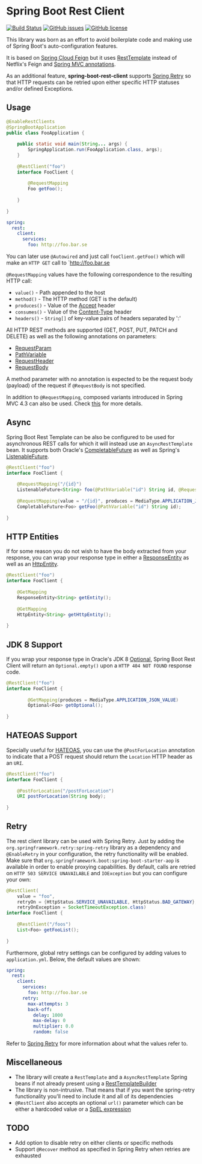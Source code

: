 Spring Boot Rest Client
=======

[![Build Status](https://travis-ci.org/polysantiago/spring-boot-rest-client.svg?branch=master)](https://travis-ci.org/polysantiago/spring-boot-rest-client)
[![GitHub issues](https://img.shields.io/github/issues/polysantiago/spring-boot-rest-client.svg)](https://github.com/polysantiago/spring-boot-rest-client/issues)
[![GitHub license](https://img.shields.io/badge/license-MIT-blue.svg)](https://raw.githubusercontent.com/polysantiago/spring-boot-rest-client/master/LICENSE)

This library was born as an effort to avoid boilerplate code and making use of Spring Boot's auto-configuration features.

It is based on [Spring Cloud Feign](http://projects.spring.io/spring-cloud/spring-cloud.html#spring-cloud-feign) but it 
uses [RestTemplate](https://docs.spring.io/spring/docs/current/javadoc-api/org/springframework/web/client/RestTemplate.html) 
instead of Netflix's Feign and [Spring MVC annotations](https://docs.spring.io/spring/docs/current/javadoc-api/org/springframework/web/bind/annotation/RequestMapping.html).

As an additional feature, **spring-boot-rest-client** supports [Spring Retry](https://github.com/spring-projects/spring-retry) 
so that HTTP requests can be retried upon either specific HTTP statuses and/or defined Exceptions.

Usage
-----

```java
@EnableRestClients
@SpringBootApplication
public class FooApplication {
    
    public static void main(String... args) {
        SpringApplication.run(FooApplication.class, args);
    }
    
    @RestClient("foo")
    interface FooClient {
    
        @RequestMapping
        Foo getFoo();
    
    }
    
}
```

```yaml
spring:
  rest:
    client:
      services:
        foo: http://foo.bar.se
```
    
You can later use `@Autowired` and just call `fooClient.getFoo()` which will make an `HTTP GET` call to `http://foo.bar.se

`@RequestMapping` values have the following correspondence to the resulting HTTP call:
    
* `value()` - Path appended to the host
* `method()` - The HTTP method (GET is the default)
* `produces()` - Value of the [Accept](https://www.w3.org/Protocols/rfc2616/rfc2616-sec14.html#sec14.1) header
* `consumes()` - Value of the [Content-Type](https://www.w3.org/Protocols/rfc2616/rfc2616-sec14.html#sec14.17) header
* `headers()` - `String[]` of key-value pairs of headers separated by ':'

All HTTP REST methods are supported (GET, POST, PUT, PATCH and DELETE) as well as the following annotations on parameters:

* [RequestParam](https://docs.spring.io/spring/docs/current/javadoc-api/org/springframework/web/bind/annotation/RequestParam.html)
* [PathVariable](https://docs.spring.io/spring/docs/current/javadoc-api/org/springframework/web/bind/annotation/PathVariable.html)
* [RequestHeader](https://docs.spring.io/spring/docs/current/javadoc-api/org/springframework/web/bind/annotation/RequestHeader.html)
* [RequestBody](https://docs.spring.io/spring/docs/current/javadoc-api/org/springframework/web/bind/annotation/RequestBody.html)
 
A method parameter with no annotation is expected to be the request body (payload) of the request 
if `@RequestBody` is not specified.

In addition to `@RequestMapping`, composed variants introduced in Spring MVC 4.3 can also be used.
Check [this](https://docs.spring.io/spring/docs/current/spring-framework-reference/html/mvc.html#mvc-ann-requestmapping-composed)
for more details.

Async
-----
Spring Boot Rest Template can be also be configured to be used for asynchronous REST calls for which it will instead use
an `AsyncRestTemplate` bean. It supports both Oracle's [CompletableFuture](https://docs.oracle.com/javase/8/docs/api/java/util/concurrent/CompletableFuture.html) 
as well as Spring's [ListenableFuture](http://docs.spring.io/spring-framework/docs/current/javadoc-api/org/springframework/util/concurrent/ListenableFuture.html).

```java
@RestClient("foo")
interface FooClient {
    
    @RequestMapping("/{id}")
    ListenableFuture<String> foo(@PathVariable("id") String id, @RequestParam("query") String query);
    
    @RequestMapping(value = "/{id}", produces = MediaType.APPLICATION_JSON_VALUE)
    CompletableFuture<Foo> getFoo(@PathVariable("id") String id);
    
}
```

HTTP Entities
-----
If for some reason you do not wish to have the body extracted from your response, you can wrap your response type in
either a [ResponseEntity](http://docs.spring.io/autorepo/docs/spring/current/javadoc-api/org/springframework/http/ResponseEntity.html) 
as well as an [HttpEntity](http://docs.spring.io/spring-framework/docs/current/javadoc-api/org/springframework/http/HttpEntity.html).

```java
@RestClient("foo")
interface FooClient {
    
    @GetMapping
    ResponseEntity<String> getEntity();
    
    @GetMapping
    HttpEntity<String> getHttpEntity();
    
}
```

JDK 8 Support
-----
If you wrap your response type in Oracle's JDK 8 [Optional](https://docs.oracle.com/javase/8/docs/api/java/util/Optional.html),
Spring Boot Rest Client will return an `Optional.empty()` upon a `HTTP 404 NOT FOUND` response code.

```java
@RestClient("foo")
interface FooClient {
    
        @GetMapping(produces = MediaType.APPLICATION_JSON_VALUE)
        Optional<Foo> getOptional();
    
}
```

HATEOAS Support
-----

Specially useful for [HATEOAS](https://en.wikipedia.org/wiki/HATEOAS), you can use the `@PostForLocation` annotation to
indicate that a POST request should return the `Location` HTTP header as an `URI`.

```java
@RestClient("foo")
interface FooClient {
    
    @PostForLocation("/postForLocation")
    URI postForLocation(String body);
    
}
```
 
Retry
-----

The rest client library can be used with Spring Retry. Just by adding the `org.springframework.retry:spring-retry` 
library as a dependency and `@EnableRetry` in your configuration, the retry functionality will be enabled.
Make sure that `org.springframework.boot:spring-boot-starter-aop` is available in order to enable proxying capabilities.
By default, calls are retried on `HTTP 503 SERVICE UNAVAILABLE` and `IOException` but you can configure your own:

```java
@RestClient(
    value = "foo", 
    retryOn = {HttpStatus.SERVICE_UNAVAILABLE, HttpStatus.BAD_GATEWAY}, 
    retryOnException = SocketTimeoutException.class)
interface FooClient {
    
    @RestClient("/foos")
    List<Foo> getFooList();
    
}
```
    
Furthermore, global retry settings can be configured by adding values to `application.yml`. Below, the default values
are shown:

```yaml
spring:
  rest:
    client:
      services:
        foo: http://foo.bar.se
      retry:
        max-attempts: 3
        back-off:
          delay: 1000
          max-delay: 0
          multiplier: 0.0
          random: false
```

Refer to [Spring Retry](https://github.com/spring-projects/spring-retry) for more information about what the values refer to.
    
Miscellaneous
-------------

* The library will create a `RestTemplate` and a `AsyncRestTemplate` Spring beans if not already present using a
[RestTemplateBuilder](http://docs.spring.io/spring-boot/docs/current/api/org/springframework/boot/web/client/RestTemplateBuilder.html)
* The library is non-intrusive. That means that if you want the spring-retry functionality you'll need to include it and 
all of its dependencies
* `@RestClient` also accepts an optional `url()` parameter which can be either a hardcoded value 
or a [SpEL expression](https://docs.spring.io/spring-framework/docs/current/spring-framework-reference/html/expressions.html) 

TODO
----

* Add option to disable retry on either clients or specific methods
* Support `@Recover` method as specified in Spring Retry when retries are exhausted